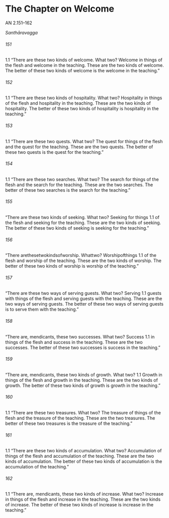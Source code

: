 # The Chapter on Welcome

AN 2.151–162

_Santhāravagga_

###### 151

1.1 “There are these two kinds of welcome. What two? Welcome in
things of the flesh and welcome in the teaching. These are the two
kinds of welcome. The better of these two kinds of welcome is the
welcome in the teaching.”

###### 152

1.1 “There are these two kinds of hospitality. What two? Hospitality in
things of the flesh and hospitality in the teaching. These are the two
kinds of hospitality. The better of these two kinds of hospitality is
hospitality in the teaching.”

###### 153

1.1 “There are these two quests. What two? The quest for things of the
flesh and the quest for the teaching. These are the two quests. The
better of these two quests is the quest for the teaching.”

###### 154

1.1 “There are these two searches. What two? The search for things
of the flesh and the search for the teaching. These are the two
searches. The better of these two searches is the search for the
teaching.”

###### 155

“There are these two kinds of seeking. What two? Seeking for things 1.1
of the flesh and seeking for the teaching. These are the two kinds
of seeking. The better of these two kinds of seeking is seeking for
the teaching.”

###### 156

“There arethesetwokindsofworship. Whattwo? Worshipofthings 1.1
of the flesh and worship of the teaching. These are the two kinds
of worship. The better of these two kinds of worship is worship of
the teaching.”

###### 157

“There are these two ways of serving guests. What two? Serving 1.1
guests with things of the flesh and serving guests with the teaching.
These are the two ways of serving guests. The better of these two
ways of serving guests is to serve them with the teaching.”

###### 158

“There are, mendicants, these two successes. What two? Success 1.1
in things of the flesh and success in the teaching. These are the
two successes. The better of these two successes is success in the
teaching.”

###### 159

“There are, mendicants, these two kinds of growth. What two? 1.1
Growth in things of the flesh and growth in the teaching. These are
the two kinds of growth. The better of these two kinds of growth
is growth in the teaching.”
###### 160

1.1 “There are these two treasures. What two? The treasure of things
of the flesh and the treasure of the teaching. These are the two
treasures. The better of these two treasures is the treasure of the
teaching.”

###### 161

1.1 “There are these two kinds of accumulation. What two? Accumulation of things of the flesh and accumulation of the teaching. These
are the two kinds of accumulation. The better of these two kinds
of accumulation is the accumulation of the teaching.”

###### 162

1.1 “There are, mendicants, these two kinds of increase. What two?
Increase in things of the flesh and increase in the teaching. These
are the two kinds of increase. The better of these two kinds of
increase is increase in the teaching.”
